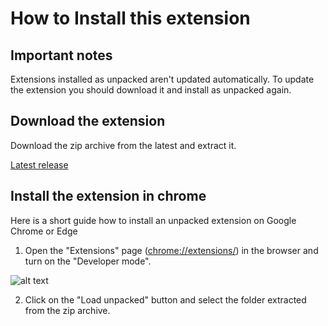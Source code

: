 # How to Install this extension

## Important notes

Extensions installed as unpacked aren't updated automatically. To update the extension you should download it and install as unpacked again.

## Download the extension

Download the zip archive from the latest and extract it.

[Latest release](https://github.com/Thiesjoo/homeex/releases/download/latest/homeex.zip)

## Install the extension in chrome

Here is a short guide how to install an unpacked extension on Google Chrome or Edge

1. Open the "Extensions" page ([chrome://extensions/](chrome://extensions/)) in the browser and turn on the "Developer mode".

![alt text](https://camo.githubusercontent.com/52ad903185ee381cf30ed2934d0e7d12d791c920c77131617233ad17303cb35f/68747470733a2f2f692e696d6775722e636f6d2f786463686451612e706e67)

2. Click on the "Load unpacked" button and select the folder extracted from the zip archive.
